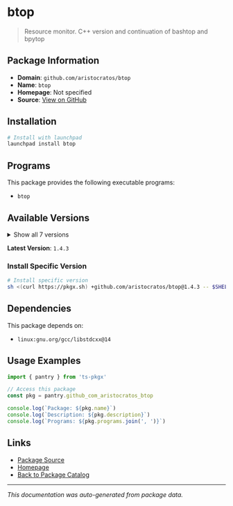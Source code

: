 # btop

> Resource monitor. C++ version and continuation of bashtop and bpytop

## Package Information

- **Domain**: `github.com/aristocratos/btop`
- **Name**: `btop`
- **Homepage**: Not specified
- **Source**: [View on GitHub](https://github.com/pkgxdev/pantry/tree/main/projects/github.com/aristocratos/btop/package.yml)

## Installation

```bash
# Install with launchpad
launchpad install btop
```

## Programs

This package provides the following executable programs:

- `btop`

## Available Versions

<details>
<summary>Show all 7 versions</summary>

- `1.4.3`, `1.4.2`, `1.4.1`, `1.4.0`, `1.3.2`
- `1.3.1`, `1.3.0`

</details>

**Latest Version**: `1.4.3`

### Install Specific Version

```bash
# Install specific version
sh <(curl https://pkgx.sh) +github.com/aristocratos/btop@1.4.3 -- $SHELL -i
```

## Dependencies

This package depends on:

- `linux:gnu.org/gcc/libstdcxx@14`

## Usage Examples

```typescript
import { pantry } from 'ts-pkgx'

// Access this package
const pkg = pantry.github_com_aristocratos_btop

console.log(`Package: ${pkg.name}`)
console.log(`Description: ${pkg.description}`)
console.log(`Programs: ${pkg.programs.join(', ')}`)
```

## Links

- [Package Source](https://github.com/pkgxdev/pantry/tree/main/projects/github.com/aristocratos/btop/package.yml)
- [Homepage](#)
- [Back to Package Catalog](../package-catalog.md)

---

*This documentation was auto-generated from package data.*
